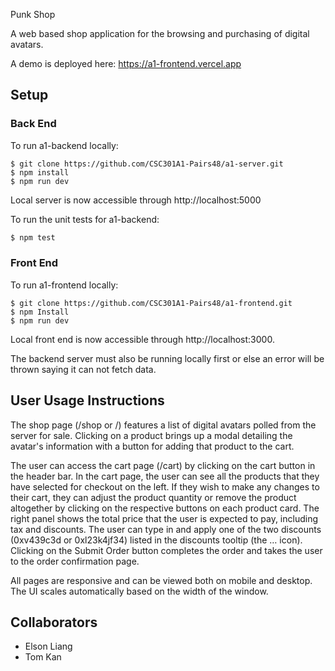 Punk Shop

A web based shop application for the browsing and purchasing of digital avatars.

A demo is deployed here: https://a1-frontend.vercel.app

## Setup

### Back End

To run a1-backend locally:
```
$ git clone https://github.com/CSC301A1-Pairs48/a1-server.git
$ npm install 
$ npm run dev
```

Local server is now accessible through http://localhost:5000

To run the unit tests for a1-backend:

```html
$ npm test
```

### Front End

To run a1-frontend locally:
```
$ git clone https://github.com/CSC301A1-Pairs48/a1-frontend.git
$ npm Install
$ npm run dev
```

Local front end is now accessible through http://localhost:3000. 

The backend server must also be running locally first or else an error will be thrown saying it can not fetch data.

## User Usage Instructions

The shop page (/shop or /) features a list of digital avatars polled from the server for sale. Clicking on a product brings up a modal detailing the avatar's information with a button for adding that product to the cart. 

The user can access the cart page (/cart) by clicking on the cart button in the header bar. In the cart page, the user can see all the products that they have selected for checkout on the left. If they wish to make any changes to their cart, they can adjust the product quantity or remove the product altogether by clicking on the respective buttons on each product card. The right panel shows the total price that the user is expected to pay, including tax and discounts. The user can type in and apply one of the two discounts (0xv439c3d or 0xl23k4jf34) listed in the discounts tooltip (the … icon). Clicking on the Submit Order button completes the order and takes the user to the order confirmation page.

All pages are responsive and can be viewed both on mobile and desktop. The UI scales automatically based on the width of the window.

## Collaborators

- Elson Liang
- Tom Kan

